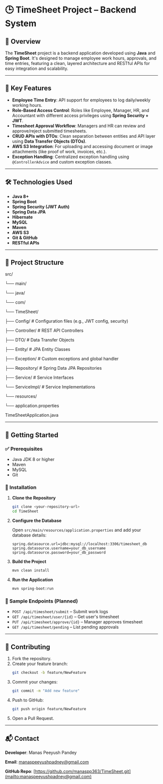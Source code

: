 # 🕒 TimeSheet Project – Backend System

## 📖 Overview

The **TimeSheet** project is a backend application developed using **Java** and **Spring Boot**. It's designed to manage employee work hours, approvals, and time entries, featuring a clean, layered architecture and RESTful APIs for easy integration and scalability.

---

## 🔧 Key Features

* **Employee Time Entry**: API support for employees to log daily/weekly working hours.
* **Role-Based Access Control**: Roles like Employee, Manager, HR, and Accountant with different access privileges using **Spring Security + JWT**.
* **Timesheet Approval Workflow**: Managers and HR can review and approve/reject submitted timesheets.
* **CRUD APIs with DTOs**: Clean separation between entities and API layer using **Data Transfer Objects (DTOs)**.
* **AWS S3 Integration**: For uploading and accessing document or image attachments (like proof of work, invoices, etc.).
* **Exception Handling**: Centralized exception handling using `@ControllerAdvice` and custom exception classes.

---

## 🛠️ Technologies Used

* **Java 8+**
* **Spring Boot**
* **Spring Security (JWT Auth)**
* **Spring Data JPA**
* **Hibernate**
* **MySQL**
* **Maven**
* **AWS S3**
* **Git & GitHub**
* **RESTful APIs**

---

## 📁 Project Structure

src/

└── main/

└── java/

└── com/

└── TimeSheet/

├── Config/        # Configuration files (e.g., JWT config, security)

├── Controller/    # REST API Controllers

├── DTO/           # Data Transfer Objects

├── Entity/        # JPA Entity Classes

├── Exception/     # Custom exceptions and global handler

├── Repository/    # Spring Data JPA Repositories

├── Service/       # Service Interfaces

└── ServiceImpl/   # Service Implementations

└── resources/

└── application.properties

TimeSheetApplication.java

---

## 🚀 Getting Started

### ✅ Prerequisites

* Java JDK 8 or higher
* Maven
* MySQL
* Git

### 🔧 Installation

1.  **Clone the Repository**

    ```bash
    git clone <your-repository-url>
    cd TimeSheet
    ```

2.  **Configure the Database**

    Open `src/main/resources/application.properties` and add your database details:

    ```properties
    spring.datasource.url=jdbc:mysql://localhost:3306/timesheet_db
    spring.datasource.username=your_db_username
    spring.datasource.password=your_db_password
    ```

3.  **Build the Project**

    ```bash
    mvn clean install
    ```

4.  **Run the Application**

    ```bash
    mvn spring-boot:run
    ```

### 📡 Sample Endpoints (Planned)

* `POST /api/timesheet/submit` – Submit work logs
* `GET /api/timesheet/user/{id}` – Get user's timesheet
* `PUT /api/timesheet/approve/{id}` – Manager approves timesheet
* `GET /api/timesheet/pending` – List pending approvals

---

## 🤝 Contributing

1.  Fork the repository.
2.  Create your feature branch:
    ```bash
    git checkout -b feature/NewFeature
    ```
3.  Commit your changes:
    ```bash
    git commit -m "Add new feature"
    ```
4.  Push to GitHub:
    ```bash
    git push origin feature/NewFeature
    ```
5.  Open a Pull Request.

---



## 📬 Contact

**Developer**: Manas Peeyush Pandey

**Email**: [manaspeeyushpadney@gmail.com](mailto:manaspeeyushpadney@gmail.com)

**GitHub Repo**: [https://github.com/manaspp363/TimeSheet.git](mailto:manaspeeyushpadney@gmail.com)
